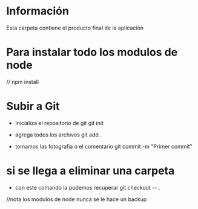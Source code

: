 # Información
Esta carpeta contiene el producto final de la aplicación

# Para instalar todo los modulos de node 
// npm install

# Subir a Git
* Inicializa el repositorio de git
git init

* agrega todos los archivos
git add .

* tomamos las fotografia o el comentario
git commit -m "Primer commit"

# si se llega a eliminar una carpeta  
* con este comando la podemos recuperar 
git checkout -- .


//nota los modulos de node nunca se le hace un backup 
